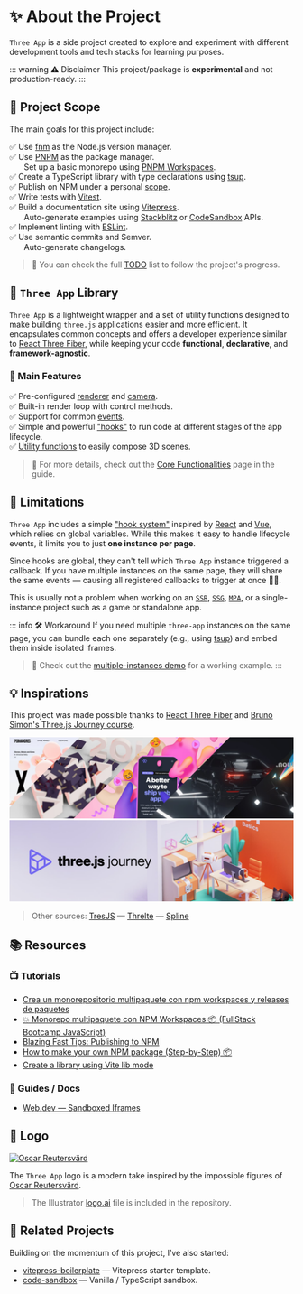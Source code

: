 # ✨ About the Project

`Three App` is a side project created to explore and experiment with different development tools and tech stacks for learning purposes.

::: warning ⚠️ Disclaimer
This project/package is **experimental** and not production-ready.
:::

## 📂 Project Scope

The main goals for this project include:

✅ Use [fnm](https://github.com/Schniz/fnm) as the Node.js version manager. <br/>
✅ Use [PNPM](https://pnpm.io) as the package manager. <br/>
&emsp;&nbsp;&nbsp; Set up a basic monorepo using [PNPM Workspaces](https://pnpm.io/workspaces). <br/>
✅ Create a TypeScript library with type declarations using [tsup](https://tsup.egoist.dev). <br/>
✅ Publish on NPM under a personal [scope](https://docs.npmjs.com/creating-and-publishing-an-organization-scoped-package). <br/>
✅ Write tests with [Vitest](https://vitest.dev). <br/>
✅ Build a documentation site using [Vitepress](https://vitepress.dev). <br/>
&emsp;&nbsp;&nbsp; Auto-generate examples using [Stackblitz](https://developer.stackblitz.com/platform/api/javascript-sdk#generate-and-embed-new-projects) or [CodeSandbox](https://codesandbox.io/docs/learn/sandboxes/cli-api#xhr-request) APIs. <br/>
✅ Implement linting with [ESLint](https://eslint.org). <br/>
✅ Use semantic commits and Semver. <br/>
&emsp;&nbsp;&nbsp; Auto-generate changelogs. <br/>

> 📌 You can check the full [TODO](https://github.com/salazarr-js/three-app/blob/main/todos.md) list to follow the project's progress.

## 🚀 `Three App` Library

`Three App` is a lightweight wrapper and a set of utility functions designed to make building `three.js` applications easier and more efficient. It encapsulates common concepts and offers a developer experience similar to [React Three Fiber](https://r3f.docs.pmnd.rs), while keeping your code **functional**, **declarative**, and **framework-agnostic**.

### 🌟 Main Features

✅ Pre-configured [renderer](/guide/core-functionalities#%F0%9F%96%A5%EF%B8%8F-default-renderer) and [camera](/guide/core-functionalities#%F0%9F%8E%A5-default-camera). <br/>
✅ Built-in render loop with control methods. <br/>
✅ Support for common [events](/guide/events). <br/>
✅ Simple and powerful ["hooks"](/guide/hooks) to run code at different stages of the app lifecycle. <br/>
✅ [Utility functions](/guide/functional-composition) to easily compose 3D scenes. <br/>

> 📌 For more details, check out the [Core Functionalities](/guide/core-functionalities) page in the guide.

## 🚨 Limitations

`Three App` includes a simple ["hook system"](/guide/hooks) inspired by [React](https://react.dev/reference/react/hooks) and [Vue](https://vuejs.org/guide/essentials/lifecycle.html), which relies on global variables. While this makes it easy to handle lifecycle events, it limits you to just **one instance per page**.

Since hooks are global, they can't tell which `Three App` instance triggered a callback. If you have multiple instances on the same page, they will share the same events — causing all registered callbacks to trigger at once 🤦‍♂️.

This is usually not a problem when working on an [`SSR`](https://en.wikipedia.org/wiki/Server-side_scripting), [`SSG`](https://en.wikipedia.org/wiki/Static_site_generator), [`MPA`](https://medium.com/@julianneagu/multi-page-application-mpa-a-good-business-fit-36029c7be9f0), or a single-instance project such as a game or standalone app.

::: info 🛠️ Workaround
If you need multiple `three-app` instances on the same page, you can bundle each one separately (e.g., using [tsup](https://tsup.egoist.dev)) and embed them inside isolated iframes.

> 📌 Check out the [multiple-instances demo](https://github.com/salazarr-js/three-app/tree/main/packages/demos/multiple-instances) for a working example.
:::

## 💡 Inspirations

This project was made possible thanks to [React Three Fiber](https://r3f.docs.pmnd.rs) and [Bruno Simon's Three.js Journey course](https://threejs-journey.com/).

<a class="block mb-2" href="https://r3f.docs.pmnd.rs">
  <img class="rounded-lg" alt="React Three Fiber banner" src="https://github.com/pmndrs/react-three-fiber/raw/master/docs/banner-r3f.jpg"/>
</a>

<a class="block mb-2" href="https://threejs-journey.com/">
  <img class="rounded-lg" alt="Three.js Journey" src="https://github.com/pmndrs/react-three-fiber/raw/master/docs/banner-journey.jpg"/>
</a>

> Other sources: [TresJS](https://github.com/Tresjs/tres) — [Threlte](https://github.com/threlte/threlte) — [Spline](https://spline.design/)

## 📚 Resources

### 📺 Tutorials
- [Crea un monorepositorio multipaquete con npm workspaces y releases de paquetes](https://youtu.be/2QSBXhuqSlI)
- [💥 Monorepo multipaquete con NPM Workspaces 📦 (FullStack Bootcamp JavaScript)](https://youtu.be/KEkRy4q_0oI)
- [Blazing Fast Tips: Publishing to NPM](https://youtu.be/eh89VE3Mk5g)
- [How to make your own NPM package (Step-by-Step) 📦](https://youtu.be/xnfdm-s8adI)
- [Create a library using Vite lib mode](https://youtu.be/XDip9onOTps)

### 📄 Guides / Docs

- [Web.dev — Sandboxed Iframes](https://web.dev/articles/sandboxed-iframes)

## 🎨 Logo

[![Oscar Reutersvärd](https://finelinegd.com/wp-content/uploads/2014/05/or_header.jpg)](https://finelinegd.com/oscar-reutersvard-the-father-of-impossible-figures/)

The `Three App` logo is a modern take inspired by the impossible figures of [Oscar Reutersvärd](https://wikipedia.org/wiki/Oscar_Reutersv%C3%A4rd).

> The Illustrator [logo.ai](https://github.com/salazarr-js/three-app/blob/main/logo.ai) file is included in the repository.

## 🔗 Related Projects

Building on the momentum of this project, I’ve also started:

- [vitepress-boilerplate](https://github.com/salazarr-js/vitepress-boilerplate) — Vitepress starter template.
- [code-sandbox](https://github.com/salazarr-js/code-sandbox) — Vanilla / TypeScript sandbox.
